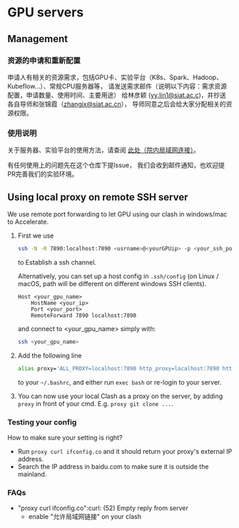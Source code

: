 # GPU servers

## Management

### 资源的申请和重新配置

申请人有相关的资源需求，包括GPU卡、实验平台（K8s、Spark、Hadoop、Kubeflow...）、常规CPU服务器等，
请发送需求邮件（说明以下内容：需求资源配置，申请数量、使用时间、主要用途）
给林彦颖 (yy.lin1@siat.ac.c)，并抄送各自导师和张锦霞（zhangjx@siat.ac.cn），
导师同意之后会给大家分配相关的资源权限。

### 使用说明

关于服务器、实验平台的使用方法，请查阅
[此处（院内局域网连接）](http://172.16.101.131:30000/tinker/awsometools/-/wikis/How-to-Use-GPU-Containe)。

有任何使用上的问题先在这个仓库下提Issue，
我们会收到邮件通知，也欢迎提PR完善我们的实验环境。

## Using local proxy on remote SSH server

We use remote port forwarding to let GPU using our clash in windows/mac to Accelerate.
1. First we use
   ```bash
   ssh -N -R 7890:localhost:7890 <usrname>@<yourGPUip> -p <your_ssh_port>
   ```
   to Establish a ssh channel.
   
   Alternatively, you can set up a host config in `.ssh/config` (on Linux / macOS, path will be different on different windows SSH clients).
   ```ssh-config
   Host <your_gpu_name>
       HostName <your_ip>
       Port <your_port>
       RemoteForward 7890 localhost:7890
   ```
   and connect to <your_gpu_name> simply with:
   ```bash
   ssh <your_gpu_name>
   ```
2. Add the following line
   ```bash
   alias proxy='ALL_PROXY=localhost:7890 http_proxy=localhost:7890 https_proxy=localhost:7890'
   ```
   to your `~/.bashrc`, and either run `exec bash` or re-login to your server.
3. You can now use your local Clash as a proxy on the server, by adding `proxy` in front of your cmd.
   E.g. `proxy git clone ...`.

### Testing your config

How to make sure your setting is right?
- Run `proxy curl ifconfig.co` and it should return your proxy's external IP address.
- Search the IP address in baidu.com to make sure it is outside the mainland.

### FAQs

- "proxy curl ifconfig.co":curl: (52) Empty reply from server 
  - enable "允许局域网链接" on your clash
